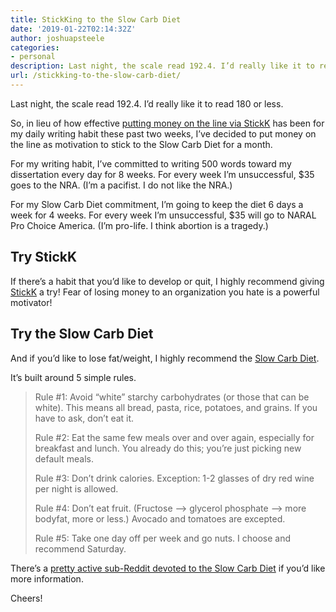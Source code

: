 ```yaml
---
title: StickKing to the Slow Carb Diet
date: '2019-01-22T02:14:32Z'
author: joshuapsteele
categories:
- personal
description: Last night, the scale read 192.4. I’d really like it to read 180 or less.
url: /stickking-to-the-slow-carb-diet/
---
```

Last night, the scale read 192.4. I’d really like it to read 180 or less.

So, in lieu of how effective [putting money on the line via StickK](https://joshuapsteele.com/help-me-stickk-to-my-writing-habit/) has been for my daily writing habit these past two weeks, I’ve decided to put money on the line as motivation to stick to the Slow Carb Diet for a month.

For my writing habit, I’ve committed to writing 500 words toward my dissertation every day for 8 weeks. For every week I’m unsuccessful, $35 goes to the NRA. (I’m a pacifist. I do not like the NRA.)

For my Slow Carb Diet commitment, I’m going to keep the diet 6 days a week for 4 weeks. For every week I’m unsuccessful, $35 will go to NARAL Pro Choice America. (I’m pro-life. I think abortion is a tragedy.)

## Try StickK

If there’s a habit that you’d like to develop or quit, I highly recommend giving [StickK](https://joshuapsteele.com/help-me-stickk-to-my-writing-habit/) a try! Fear of losing money to an organization you hate is a powerful motivator!

## Try the Slow Carb Diet

And if you’d like to lose fat/weight, I highly recommend the [Slow Carb Diet](https://medium.com/@erinfrey/everything-you-need-to-know-about-the-slow-carb-diet-a67062761d92).

It’s built around 5 simple rules.

> Rule #1: Avoid “white” starchy carbohydrates (or those that can be white). This means all bread, pasta, rice, potatoes, and grains. If you have to ask, don’t eat it.
> 
>  Rule #2: Eat the same few meals over and over again, especially for breakfast and lunch. You already do this; you’re just picking new default meals.
> 
>  Rule #3: Don’t drink calories. Exception: 1-2 glasses of dry red wine per night is allowed.
> 
>  Rule #4: Don’t eat fruit. (Fructose –&gt; glycerol phosphate –&gt; more bodyfat, more or less.) Avocado and tomatoes are excepted.
> 
>  Rule #5: Take one day off per week and go nuts. I choose and recommend Saturday.

There’s a [pretty active sub-Reddit devoted to the Slow Carb Diet](https://www.reddit.com/r/4hourbodyslowcarb/) if you’d like more information.

Cheers!